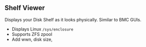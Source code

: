 Shelf Viewer
---

Displays your Disk Shelf as it looks physically.
Similar to BMC GUIs.

* Displays Linux `/sys/enclosure`
* Supports ZFS zpool
* Add wwn, disk size, 

